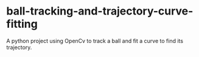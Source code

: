 # ball-tracking-and-trajectory-curve-fitting
A python project using OpenCv to track a ball and fit a curve to find its trajectory.
